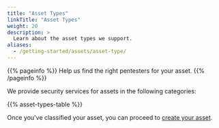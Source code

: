 ```yaml
---
title: "Asset Types"
linkTitle: "Asset Types"
weight: 20
description: >
  Learn about the asset types we support.
aliases:
  - /getting-started/assets/asset-type/
---
```


{{% pageinfo %}}
Help us find the right pentesters for your asset.
{{% /pageinfo %}}

We provide security services for assets in the following categories:

{{% asset-types-table %}}

Once you've classified your asset, you can proceed to [create your asset](/assets/create-asset/).
